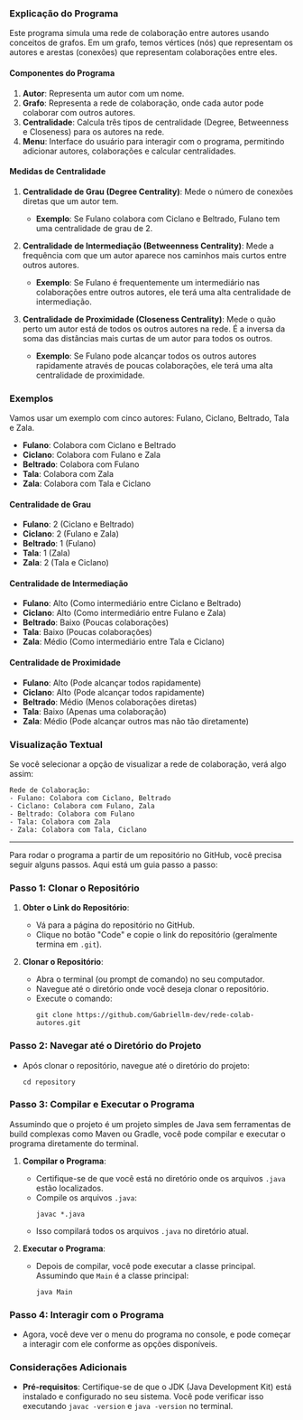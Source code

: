 ### Explicação do Programa

Este programa simula uma rede de colaboração entre autores usando conceitos de grafos. Em um grafo, temos vértices (nós) que representam os autores e arestas (conexões) que representam colaborações entre eles.

#### Componentes do Programa

1. **Autor**: Representa um autor com um nome.
2. **Grafo**: Representa a rede de colaboração, onde cada autor pode colaborar com outros autores.
3. **Centralidade**: Calcula três tipos de centralidade (Degree, Betweenness e Closeness) para os autores na rede.
4. **Menu**: Interface do usuário para interagir com o programa, permitindo adicionar autores, colaborações e calcular centralidades.

#### Medidas de Centralidade

1. **Centralidade de Grau (Degree Centrality)**: Mede o número de conexões diretas que um autor tem. 
   - **Exemplo**: Se Fulano colabora com Ciclano e Beltrado, Fulano tem uma centralidade de grau de 2.

2. **Centralidade de Intermediação (Betweenness Centrality)**: Mede a frequência com que um autor aparece nos caminhos mais curtos entre outros autores.
   - **Exemplo**: Se Fulano é frequentemente um intermediário nas colaborações entre outros autores, ele terá uma alta centralidade de intermediação.

3. **Centralidade de Proximidade (Closeness Centrality)**: Mede o quão perto um autor está de todos os outros autores na rede. É a inversa da soma das distâncias mais curtas de um autor para todos os outros.
   - **Exemplo**: Se Fulano pode alcançar todos os outros autores rapidamente através de poucas colaborações, ele terá uma alta centralidade de proximidade.

### Exemplos

Vamos usar um exemplo com cinco autores: Fulano, Ciclano, Beltrado, Tala e Zala.

- **Fulano**: Colabora com Ciclano e Beltrado
- **Ciclano**: Colabora com Fulano e Zala
- **Beltrado**: Colabora com Fulano
- **Tala**: Colabora com Zala
- **Zala**: Colabora com Tala e Ciclano

#### Centralidade de Grau
- **Fulano**: 2 (Ciclano e Beltrado)
- **Ciclano**: 2 (Fulano e Zala)
- **Beltrado**: 1 (Fulano)
- **Tala**: 1 (Zala)
- **Zala**: 2 (Tala e Ciclano)

#### Centralidade de Intermediação
- **Fulano**: Alto (Como intermediário entre Ciclano e Beltrado)
- **Ciclano**: Alto (Como intermediário entre Fulano e Zala)
- **Beltrado**: Baixo (Poucas colaborações)
- **Tala**: Baixo (Poucas colaborações)
- **Zala**: Médio (Como intermediário entre Tala e Ciclano)

#### Centralidade de Proximidade
- **Fulano**: Alto (Pode alcançar todos rapidamente)
- **Ciclano**: Alto (Pode alcançar todos rapidamente)
- **Beltrado**: Médio (Menos colaborações diretas)
- **Tala**: Baixo (Apenas uma colaboração)
- **Zala**: Médio (Pode alcançar outros mas não tão diretamente)

### Visualização Textual

Se você selecionar a opção de visualizar a rede de colaboração, verá algo assim:

```
Rede de Colaboração:
- Fulano: Colabora com Ciclano, Beltrado
- Ciclano: Colabora com Fulano, Zala
- Beltrado: Colabora com Fulano
- Tala: Colabora com Zala
- Zala: Colabora com Tala, Ciclano
```

---

Para rodar o programa a partir de um repositório no GitHub, você precisa seguir alguns passos. Aqui está um guia passo a passo:

### Passo 1: Clonar o Repositório

1. **Obter o Link do Repositório**:
   - Vá para a página do repositório no GitHub.
   - Clique no botão "Code" e copie o link do repositório (geralmente termina em `.git`).

2. **Clonar o Repositório**:
   - Abra o terminal (ou prompt de comando) no seu computador.
   - Navegue até o diretório onde você deseja clonar o repositório.
   - Execute o comando:
     ```
     git clone https://github.com/Gabriellm-dev/rede-colab-autores.git
     ```
   

### Passo 2: Navegar até o Diretório do Projeto

- Após clonar o repositório, navegue até o diretório do projeto:
  ```
  cd repository
  ```

### Passo 3: Compilar e Executar o Programa

Assumindo que o projeto é um projeto simples de Java sem ferramentas de build complexas como Maven ou Gradle, você pode compilar e executar o programa diretamente do terminal.

1. **Compilar o Programa**:
   - Certifique-se de que você está no diretório onde os arquivos `.java` estão localizados.
   - Compile os arquivos `.java`:
     ```
     javac *.java
     ```
   - Isso compilará todos os arquivos `.java` no diretório atual.

2. **Executar o Programa**:
   - Depois de compilar, você pode executar a classe principal. Assumindo que `Main` é a classe principal:
     ```
     java Main
     ```

### Passo 4: Interagir com o Programa

- Agora, você deve ver o menu do programa no console, e pode começar a interagir com ele conforme as opções disponíveis.


### Considerações Adicionais

- **Pré-requisitos**: Certifique-se de que o JDK (Java Development Kit) está instalado e configurado no seu sistema. Você pode verificar isso executando `javac -version` e `java -version` no terminal.
